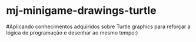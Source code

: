# mj-minigame-drawings-turtle

#Aplicando conhecimentos adquiridos sobre Turtle graphics para reforçar a lógica de programação e desenhar ao mesmo tempo:)

